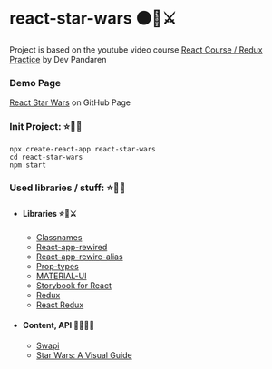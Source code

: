 # react-star-wars ⚫🤖⚔️

Project is based on the youtube video course [React Course / Redux Practice](https://www.youtube.com/watch?v=euYBnQ5MbLM) by Dev Pandaren

### Demo Page
[React Star Wars](https://lytves.github.io/react-star-wars/) on GitHub Page

### Init Project: ⭐🔫👸
```
npx create-react-app react-star-wars
cd react-star-wars
npm start
```

### Used libraries / stuff: ⭐🐻🏹
* #### Libraries ⭐🧔⚔️
    + [Classnames](https://github.com/JedWatson/classnames)
    + [React-app-rewired](https://github.com/timarney/react-app-rewired)
    + [React-app-rewire-alias](https://github.com/oklas/react-app-rewire-alias)
    + [Prop-types](https://github.com/facebook/prop-types)
    + [MATERIAL-UI](https://material-ui.com/ru/)
    + [Storybook for React](https://storybook.js.org/docs/react/get-started/introduction)
    + [Redux](https://redux.js.org/)
    + [React Redux](https://react-redux.js.org/)
* #### Content, API 🌌🔫👑👊
    + [Swapi](https://swapi.tech)
    + [Star Wars: A Visual Guide](https://starwars-visualguide.com/#/)
 
